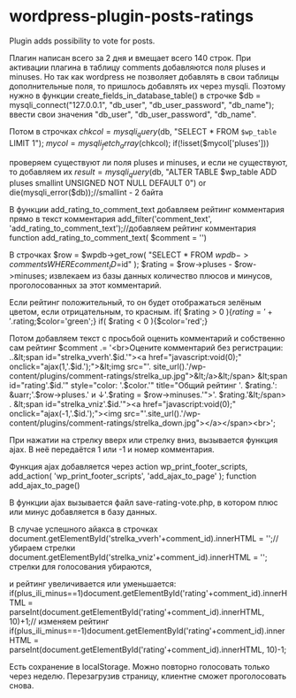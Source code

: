 # wordpress-plugin-posts-ratings
Plugin adds possibility to vote for posts.

Плагин написан всего за 2 дня и вмещает всего 140 строк. 
При активации плагина в таблицу comments добавляются поля pluses и minuses. 
Но так как wordpress не позволяет добавлять в свои таблицы дополнительные поля, то пришлось добавлять их через mysqli.
Поэтому нужно в функции create_fields_in_database_table() в строчке 
$db = mysqli_connect("127.0.0.1", "db_user", "db_user_password", "db_name"); 
ввести свои значения "db_user", "db_user_password", "db_name".

Потом в строчках
$chkcol = mysqli_query($db, "SELECT * FROM `$wp_table` LIMIT 1");
	$mycol = mysqli_fetch_array($chkcol);
	if(!isset($mycol['pluses']))
  
проверяем существуют ли поля pluses и minuses, и если не существуют, то добавляем их
$result = mysqli_query($db, "ALTER TABLE $wp_table ADD pluses smallint UNSIGNED NOT NULL DEFAULT 0") or die(mysqli_error($db));//smallint - 2 байта

В функции add_rating_to_comment_text добавляем рейтинг комментария прямо в текст комментария
add_filter('comment_text', 'add_rating_to_comment_text');//добавляем рейтинг комментария
function add_rating_to_comment_text( $comment = '')

В строчках 
  $row = $wpdb->get_row( "SELECT * FROM $wpdb->comments WHERE comment_ID=$id" );
	$rating = $row->pluses - $row->minuses;
извлекаем из базы данных количество плюсов и минусов, проголосованных за этот комментарий.

Если рейтинг положительный, то он будет отображаться зелёным цветом, если отрицательным, то красным.
  if( $rating > 0 ){$rating='+'.$rating;$color='green';}
	if( $rating < 0 ){$color='red';}

Потом добавляем текст с просьбой оценить комментарий и собственно сам рейтинг
$comment .= '<br>Оцените комментарий без регистрации: ..&lt;span id="strelka_vverh'.$id.'">&lt;a href="javascript:void(0);" onclick="ajax(1,'.$id.');">&lt;img src="'.
	site_url().'/wp-content/plugins/comment-ratings/strelka_up.jpg">&lt;/a>&lt;/span> &lt;span id="rating'.$id.'" style="color: '.$color.'" title="Общий рейтинг '.
	$rating.': &uarr;'.$row->pluses.' и &darr;'.$rating = $row->minuses.'">'.
	$rating.'&lt;/span> . &lt;span id="strelka_vniz'.$id.'">&lt;a href="javascript:void(0);" onclick="ajax(-1,'.$id.');">&lt;img src="'.site_url().'/wp-content/plugins/comment-ratings/strelka_down.jpg">&lt;/a>&lt;/span>&lt;br>';
  
При нажатии на стрелку вверх или стрелку вниз, вызывается функция ajax. В неё передаётся 1 или -1 и номер комментария.

Функция ajax добавляется через action wp_print_footer_scripts, 
add_action( 'wp_print_footer_scripts', 'add_ajax_to_page' );
function add_ajax_to_page()

В функции ajax вызывается файл save-rating-vote.php, в котором плюс или минус добавляется в базу данных.

В случае успешного айакса в строчках
document.getElementById('strelka_vverh'+comment_id).innerHTML = '';//убираем стрелки
document.getElementById('strelka_vniz'+comment_id).innerHTML = '';
стрелки для голосования убираются,

и рейтинг увеличивается или уменьшается:
if(plus_ili_minus==1)document.getElementById('rating'+comment_id).innerHTML = parseInt(document.getElementById('rating'+comment_id).innerHTML, 10)+1;// изменяем рейтинг
if(plus_ili_minus==-1)document.getElementById('rating'+comment_id).innerHTML = parseInt(document.getElementById('rating'+comment_id).innerHTML, 10)-1;

Есть сохранение в localStorage. Можно повторно голосовать только через неделю. Перезагрузив страницу, клиентне сможет проголосовать снова.
